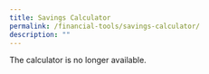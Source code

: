 ```yaml
---
title: Savings Calculator
permalink: /financial-tools/savings-calculator/
description: ""
---
```

The calculator is no longer available. 
